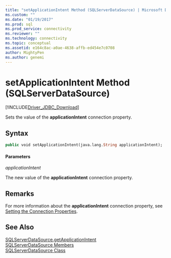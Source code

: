 ```yaml
---
title: "setApplicationIntent Method (SQLServerDataSource) | Microsoft Docs"
ms.custom: ""
ms.date: "01/19/2017"
ms.prod: sql
ms.prod_service: connectivity
ms.reviewer: ""
ms.technology: connectivity
ms.topic: conceptual
ms.assetid: e164c8ac-a0ae-4638-affb-ed454e7c0708
author: MightyPen
ms.author: genemi
---
```

# setApplicationIntent Method (SQLServerDataSource)
[!INCLUDE[Driver_JDBC_Download](../../../includes/driver_jdbc_download.md)]

  Sets the value of the **applicationIntent** connection property.  
  
## Syntax  
  
```vb  
public void setApplicationIntent(java.lang.String applicationIntent);  
```  
  
#### Parameters  
 *applicationIntent*  
  
 The new value of the **applicationIntent** connection property.  
  
## Remarks  
 For more information about the **applicationIntent** connection property, see [Setting the Connection Properties](../../../connect/jdbc/setting-the-connection-properties.md).  
  
## See Also  
 [SQLServerDataSource.getApplicationIntent](../../../connect/jdbc/reference/getapplicationintent-method-sqlserverdatasource.md)   
 [SQLServerDataSource Members](../../../connect/jdbc/reference/sqlserverdatasource-members.md)   
 [SQLServerDataSource Class](../../../connect/jdbc/reference/sqlserverdatasource-class.md)  
  
  

